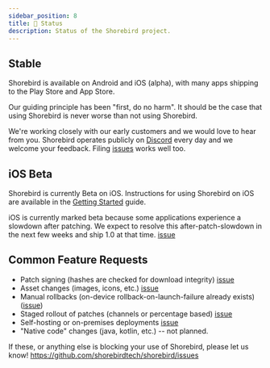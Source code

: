 ```yaml
---
sidebar_position: 8
title: 👷 Status
description: Status of the Shorebird project.
---
```


## Stable

Shorebird is available on Android and iOS (alpha), with many apps shipping
to the Play Store and App Store.

Our guiding principle has been "first, do no harm". It should be
the case that using Shorebird is never worse than not using Shorebird.

We're working closely with our early customers and we would love to hear from
you. Shorebird operates publicly on [Discord](https://discord.gg/shorebird)
every day and we welcome your feedback. Filing
[issues](https://github.com/shorebirdtech/shorebird/issues) works well too.

## iOS Beta

Shorebird is currently Beta on iOS. Instructions for using Shorebird on
iOS are available in the [Getting Started](/) guide.

iOS is currently marked beta because some applications experience a
slowdown after patching. We expect to resolve this after-patch-slowdown in the
next few weeks and ship 1.0 at that time. [issue](https://github.com/shorebirdtech/shorebird/issues/674)

## Common Feature Requests

- Patch signing (hashes are checked for download integrity) [issue](https://github.com/shorebirdtech/shorebird/issues/112)
- Asset changes (images, icons, etc.) [issue](https://github.com/shorebirdtech/shorebird/issues/318)
- Manual rollbacks (on-device rollback-on-launch-failure already exists) ([issue](https://github.com/shorebirdtech/shorebird/issues/126))
- Staged rollout of patches (channels or percentage based) [issue](https://github.com/shorebirdtech/shorebird/issues/110)
- Self-hosting or on-premises deployments [issue](https://github.com/shorebirdtech/shorebird/issues/485)
- "Native code" changes (java, kotlin, etc.) -- not planned.

If these, or anything else is blocking your use of Shorebird, please let us know!
https://github.com/shorebirdtech/shorebird/issues
